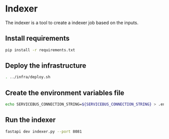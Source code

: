 # Indexer

The indexer is a tool to create a indexer job based on the inputs.

## Install requirements

```bash
pip install -r requirements.txt
```

## Deploy the infrastructure

```bash
. ../infra/deploy.sh
```

## Create the environment variables file

```bash
echo SERVICEBUS_CONNECTION_STRING=${SERVICEBUS_CONNECTION_STRING} > .env
```

## Run the indexer

```bash
fastapi dev indexer.py --port 8081
```